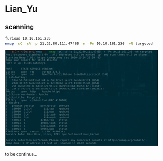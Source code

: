 # Lian_Yu

## scanning

```bash
furious 10.10.161.236
nmap -sC -sV -p 21,22,80,111,47465 -n -Pn 10.10.161.236 -oN targeted
```

![003610.png](003610.png)

to be continue...
